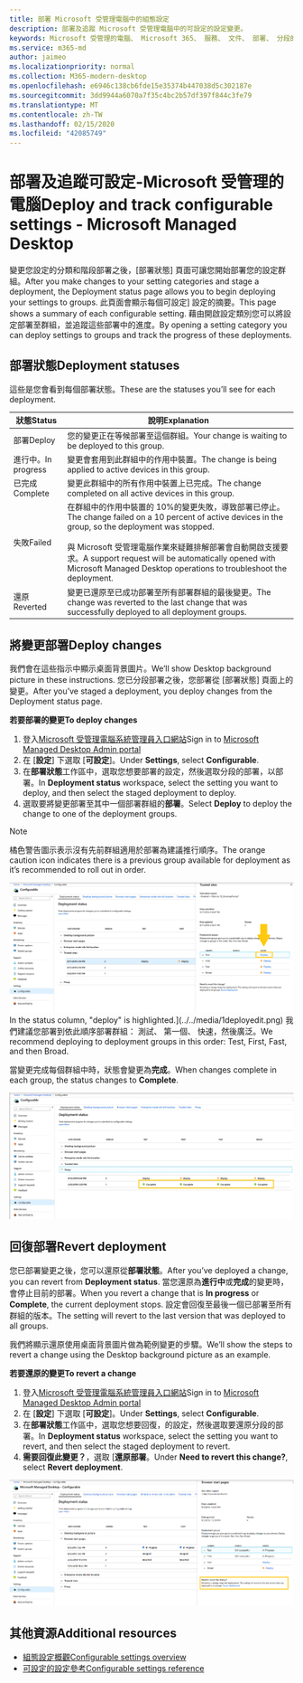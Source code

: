 ```yaml
---
title: 部署 Microsoft 受管理電腦中的組態設定
description: 部署及追蹤 Microsoft 受管理電腦中的可設定的設定變更。
keywords: Microsoft 受管理的電腦、 Microsoft 365、 服務、 文件、 部署、 分段的部署中，組態設定
ms.service: m365-md
author: jaimeo
ms.localizationpriority: normal
ms.collection: M365-modern-desktop
ms.openlocfilehash: e6946c138cb6fde15e35374b447038d5c302187e
ms.sourcegitcommit: 3dd9944a6070a7f35c4bc2b57df397f844c3fe79
ms.translationtype: MT
ms.contentlocale: zh-TW
ms.lasthandoff: 02/15/2020
ms.locfileid: "42085749"
---
```

# <a name="deploy-and-track-configurable-settings---microsoft-managed-desktop"></a><span data-ttu-id="11f61-104">部署及追蹤可設定-Microsoft 受管理的電腦</span><span class="sxs-lookup"><span data-stu-id="11f61-104">Deploy and track configurable settings - Microsoft Managed Desktop</span></span>

<span data-ttu-id="11f61-105">變更您設定的分類和階段部署之後，[部署狀態] 頁面可讓您開始部署您的設定群組。</span><span class="sxs-lookup"><span data-stu-id="11f61-105">After you make changes to your setting categories and stage a deployment, the Deployment status page allows you to begin deploying your settings to groups.</span></span> <span data-ttu-id="11f61-106">此頁面會顯示每個可設定] 設定的摘要。</span><span class="sxs-lookup"><span data-stu-id="11f61-106">This page shows a summary of each configurable setting.</span></span> <span data-ttu-id="11f61-107">藉由開啟設定類別您可以將設定部署至群組，並追蹤這些部署中的進度。</span><span class="sxs-lookup"><span data-stu-id="11f61-107">By opening a setting category you can deploy settings to groups and track the progress of these deployments.</span></span>

## <a name="deployment-statuses"></a><span data-ttu-id="11f61-108">部署狀態</span><span class="sxs-lookup"><span data-stu-id="11f61-108">Deployment statuses</span></span> 

<span data-ttu-id="11f61-109">這些是您會看到每個部署狀態。</span><span class="sxs-lookup"><span data-stu-id="11f61-109">These are the statuses you’ll see for each deployment.</span></span>

<span data-ttu-id="11f61-110">狀態</span><span class="sxs-lookup"><span data-stu-id="11f61-110">Status</span></span>  | <span data-ttu-id="11f61-111">說明</span><span class="sxs-lookup"><span data-stu-id="11f61-111">Explanation</span></span> 
--- | --- 
<span data-ttu-id="11f61-112">部署</span><span class="sxs-lookup"><span data-stu-id="11f61-112">Deploy</span></span> | <span data-ttu-id="11f61-113">您的變更正在等候部署至這個群組。</span><span class="sxs-lookup"><span data-stu-id="11f61-113">Your change is waiting to be deployed to this group.</span></span>
<span data-ttu-id="11f61-114">進行中。</span><span class="sxs-lookup"><span data-stu-id="11f61-114">In progress</span></span> | <span data-ttu-id="11f61-115">變更會套用到此群組中的作用中裝置。</span><span class="sxs-lookup"><span data-stu-id="11f61-115">The change is being applied to active devices in this group.</span></span> 
<span data-ttu-id="11f61-116">已完成</span><span class="sxs-lookup"><span data-stu-id="11f61-116">Complete</span></span> | <span data-ttu-id="11f61-117">變更此群組中的所有作用中裝置上已完成。</span><span class="sxs-lookup"><span data-stu-id="11f61-117">The change completed on all active devices in this group.</span></span> 
<span data-ttu-id="11f61-118">失敗</span><span class="sxs-lookup"><span data-stu-id="11f61-118">Failed</span></span> | <span data-ttu-id="11f61-119">在群組中的作用中裝置的 10%的變更失敗，導致部署已停止。</span><span class="sxs-lookup"><span data-stu-id="11f61-119">The change failed on a 10 percent of active devices in the group, so the deployment was stopped.</span></span><br><br> <span data-ttu-id="11f61-120">與 Microsoft 受管理電腦作業來疑難排解部署會自動開啟支援要求。</span><span class="sxs-lookup"><span data-stu-id="11f61-120">A support request will be automatically opened with Microsoft Managed Desktop operations to troubleshoot the deployment.</span></span> 
<span data-ttu-id="11f61-121">還原</span><span class="sxs-lookup"><span data-stu-id="11f61-121">Reverted</span></span> | <span data-ttu-id="11f61-122">變更已還原至已成功部署至所有部署群組的最後變更。</span><span class="sxs-lookup"><span data-stu-id="11f61-122">The change was reverted to the last change that was successfully deployed to all deployment groups.</span></span>

## <a name="deploy-changes"></a><span data-ttu-id="11f61-123">將變更部署</span><span class="sxs-lookup"><span data-stu-id="11f61-123">Deploy changes</span></span>

<span data-ttu-id="11f61-124">我們會在這些指示中顯示桌面背景圖片。</span><span class="sxs-lookup"><span data-stu-id="11f61-124">We’ll show Desktop background picture in these instructions.</span></span> <span data-ttu-id="11f61-125">您已分段部署之後，您部署從 [部署狀態] 頁面上的變更。</span><span class="sxs-lookup"><span data-stu-id="11f61-125">After you’ve staged a deployment, you deploy changes from the Deployment status page.</span></span> 

<span data-ttu-id="11f61-126">**若要部署的變更**</span><span class="sxs-lookup"><span data-stu-id="11f61-126">**To deploy changes**</span></span>

1. <span data-ttu-id="11f61-127">登入[Microsoft 受管理電腦系統管理員入口網站](https://aka.ms/mwaasportal)</span><span class="sxs-lookup"><span data-stu-id="11f61-127">Sign in to [Microsoft Managed Desktop Admin portal](https://aka.ms/mwaasportal)</span></span>
2. <span data-ttu-id="11f61-128">在 [**設定**] 下選取 [**可設定**]。</span><span class="sxs-lookup"><span data-stu-id="11f61-128">Under **Settings**, select **Configurable**.</span></span>
3. <span data-ttu-id="11f61-129">在**部署狀態**工作區中，選取您想要部署的設定，然後選取分段的部署，以部署。</span><span class="sxs-lookup"><span data-stu-id="11f61-129">In **Deployment status** workspace, select the setting you want to deploy, and then select the staged deployment to deploy.</span></span>
4. <span data-ttu-id="11f61-130">選取要將變更部署至其中一個部署群組的**部署**。</span><span class="sxs-lookup"><span data-stu-id="11f61-130">Select **Deploy** to deploy the change to one of the deployment groups.</span></span>

> [!NOTE] 
> <span data-ttu-id="11f61-131">橘色警告圖示表示沒有先前群組適用於部署為建議推行順序。</span><span class="sxs-lookup"><span data-stu-id="11f61-131">The orange caution icon indicates there is a previous group available for deployment as it’s recommended to roll out in order.</span></span> 

<span data-ttu-id="11f61-132">![部署狀態工作區。</span><span class="sxs-lookup"><span data-stu-id="11f61-132">![Deployment status workspace.</span></span> <span data-ttu-id="11f61-133">信任的網站在右側窗格。</span><span class="sxs-lookup"><span data-stu-id="11f61-133">Trusted sites pane on the right.</span></span> <span data-ttu-id="11f61-134">部署群組] 區段中是三個欄： 部署群組、 裝置及狀態。</span><span class="sxs-lookup"><span data-stu-id="11f61-134">In the Deployment groups section are three columns: deployment groups, devices, and status.</span></span> <span data-ttu-id="11f61-135">在 [狀態] 欄中，「 部署 」 會反白顯示。](../../media/1deployedit.png)</span><span class="sxs-lookup"><span data-stu-id="11f61-135">In the status column, "deploy" is highlighted.](../../media/1deployedit.png)</span></span>
<span data-ttu-id="11f61-136">我們建議您部署到依此順序部署群組： 測試、 第一個、 快速，然後廣泛。</span><span class="sxs-lookup"><span data-stu-id="11f61-136">We recommend deploying to deployment groups in this order: Test, First, Fast, and then Broad.</span></span> 

<span data-ttu-id="11f61-137">當變更完成每個群組中時，狀態會變更為**完成**。</span><span class="sxs-lookup"><span data-stu-id="11f61-137">When changes complete in each group, the status changes to **Complete**.</span></span>

![與更新的日期的資料行、 版本、 測試，第一個、 快速且廣泛部署狀態工作區。](../../media/2completeedit.png)

## <a name="revert-deployment"></a><span data-ttu-id="11f61-140">回復部署</span><span class="sxs-lookup"><span data-stu-id="11f61-140">Revert deployment</span></span>

<span data-ttu-id="11f61-141">您已部署變更之後，您可以還原從**部署狀態**。</span><span class="sxs-lookup"><span data-stu-id="11f61-141">After you’ve deployed a change, you can revert from **Deployment status**.</span></span> <span data-ttu-id="11f61-142">當您還原為**進行中**或**完成**的變更時，會停止目前的部署。</span><span class="sxs-lookup"><span data-stu-id="11f61-142">When you revert a change that is **In progress** or **Complete**, the current deployment stops.</span></span> <span data-ttu-id="11f61-143">設定會回復至最後一個已部署至所有群組的版本。</span><span class="sxs-lookup"><span data-stu-id="11f61-143">The setting will revert to the last version that was deployed to all groups.</span></span> 

<span data-ttu-id="11f61-144">我們將顯示還原使用桌面背景圖片做為範例變更的步驟。</span><span class="sxs-lookup"><span data-stu-id="11f61-144">We’ll show the steps to revert a change using the Desktop background picture as an example.</span></span> 

<span data-ttu-id="11f61-145">**若要還原的變更**</span><span class="sxs-lookup"><span data-stu-id="11f61-145">**To revert a change**</span></span>
1. <span data-ttu-id="11f61-146">登入[Microsoft 受管理電腦系統管理員入口網站](https://aka.ms/mwaasportal)</span><span class="sxs-lookup"><span data-stu-id="11f61-146">Sign in to [Microsoft Managed Desktop Admin portal](https://aka.ms/mwaasportal)</span></span>
2. <span data-ttu-id="11f61-147">在 [**設定**] 下選取 [**可設定**]。</span><span class="sxs-lookup"><span data-stu-id="11f61-147">Under **Settings**, select **Configurable**.</span></span>
3. <span data-ttu-id="11f61-148">在**部署狀態**工作區中，選取您想要回復，的設定，然後選取要還原分段的部署。</span><span class="sxs-lookup"><span data-stu-id="11f61-148">In **Deployment status** workspace, select the setting you want to revert, and then select the staged deployment to revert.</span></span>
4. <span data-ttu-id="11f61-149">**需要回復此變更？**，選取 [**還原部署**。</span><span class="sxs-lookup"><span data-stu-id="11f61-149">Under **Need to revert this change?**, select **Revert deployment**.</span></span>

![部署狀態工作區。](../../media/3revert.png) 

## <a name="additional-resources"></a><span data-ttu-id="11f61-153">其他資源</span><span class="sxs-lookup"><span data-stu-id="11f61-153">Additional resources</span></span>
- [<span data-ttu-id="11f61-154">組態設定概觀</span><span class="sxs-lookup"><span data-stu-id="11f61-154">Configurable settings overview</span></span>](config-setting-overview.md)
- [<span data-ttu-id="11f61-155">可設定的設定參考</span><span class="sxs-lookup"><span data-stu-id="11f61-155">Configurable settings reference</span></span>](config-setting-ref.md) 
